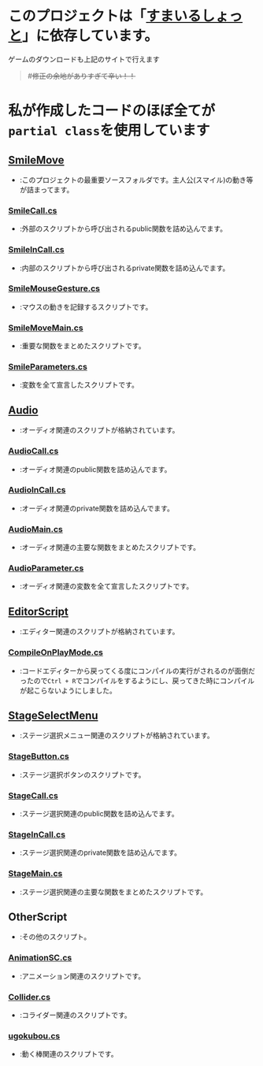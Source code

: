 # このプロジェクトは「[すまいるしょっと](https://sites.google.com/da.iwasaki.ac.jp/dx2d/%E3%81%99%E3%81%BE%E3%81%84%E3%82%8B%E3%81%97%E3%82%87%E3%81%A3%E3%81%A8)」に依存しています。
ゲームのダウンロードも上記のサイトで行えます
> #~~修正の余地がありすぎて辛い！！~~
# 私が作成したコードのほぼ全てが ```partial class```を使用しています
## [SmileMove](/Script/SmileMove/)
- :このプロジェクトの最重要ソースフォルダです。主人公(スマイル)の動き等が詰まってます。
### [SmileCall.cs](/Script/SmileMove/SmileCall.cs)
- :外部のスクリプトから呼び出されるpublic関数を詰め込んでます。
### [SmileInCall.cs](/Script/SmileMove/SmileInCall.cs)
- :内部のスクリプトから呼び出されるprivate関数を詰め込んでます。
### [SmileMouseGesture.cs](/Script/SmileMove/SmileMouseGesture.cs)
- :マウスの動きを記録するスクリプトです。
### [SmileMoveMain.cs](/Script/SmileMove/SmileMoveMain.cs)
- :重要な関数をまとめたスクリプトです。
### [SmileParameters.cs](/Script/SmileMove/SmileParameters.cs)
- :変数を全て宣言したスクリプトです。
## [Audio](/Script/Audio/)
- :オーディオ関連のスクリプトが格納されています。
### [AudioCall.cs](/Script/Audio/AudioCall.cs)
- :オーディオ関連のpublic関数を詰め込んでます。
### [AudioInCall.cs](/Script/Audio/AudioInCall.cs)
- :オーディオ関連のprivate関数を詰め込んでます。
### [AudioMain.cs](/Script/Audio/AudioMain.cs)
- :オーディオ関連の主要な関数をまとめたスクリプトです。
### [AudioParameter.cs](/Script/Audio/AudioParameters.cs)
- :オーディオ関連の変数を全て宣言したスクリプトです。

## [EditorScript](/Script/EditorScript/)
- :エディター関連のスクリプトが格納されています。
### [CompileOnPlayMode.cs](/Script/EditorScript/CompileOnPlayMode.cs)
- :コードエディターから戻ってくる度にコンパイルの実行がされるのが面倒だったので```Ctrl + R```でコンパイルをするようにし、戻ってきた時にコンパイルが起こらないようにしました。


## [StageSelectMenu](/Script/StageSelectMenu/)
- :ステージ選択メニュー関連のスクリプトが格納されています。
### [StageButton.cs](/Script/StageSelectMenu/StageButton.cs)
- :ステージ選択ボタンのスクリプトです。
### [StageCall.cs](/Script/StageSelectMenu/StageCall.cs)
- :ステージ選択関連のpublic関数を詰め込んでます。
### [StageInCall.cs](/Script/StageSelectMenu/StageInCall.cs)
- :ステージ選択関連のprivate関数を詰め込んでます。
### [StageMain.cs](/Script/StageSelectMenu/StageMain.cs)
- :ステージ選択関連の主要な関数をまとめたスクリプトです。

## OtherScript
- :その他のスクリプト。
### [AnimationSC.cs](/Script/AnimationSC.cs)
- :アニメーション関連のスクリプトです。
### [Collider.cs](/Script/Collider.cs)
- :コライダー関連のスクリプトです。
### [ugokubou.cs](/Script/ugokubou.cs)
- :動く棒関連のスクリプトです。
